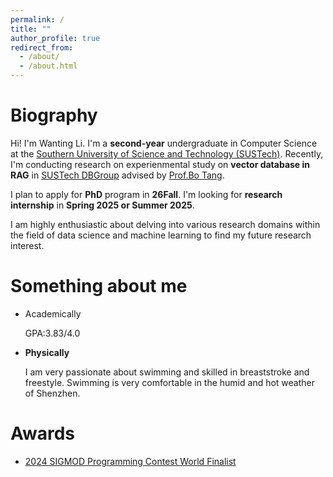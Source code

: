 ```yaml
---
permalink: /
title: ""
author_profile: true
redirect_from: 
  - /about/
  - /about.html
---
```

Biography
======

Hi! I'm Wanting Li. I'm a **second-year** undergraduate in Computer Science at the [Southern University of Science and Technology (SUSTech)](https://www.sustech.edu.cn/en/). Recently, I'm conducting research on experienmental study on **vector database in RAG** in [SUSTech DBGroup](https://dbgroup.sustech.edu.cn/) advised by [Prof.Bo Tang](https://acm.sustech.edu.cn/btang/).

I plan to apply for **PhD** program in **26Fall**. I'm looking for **research internship** in **Spring 2025 or Summer 2025**. 

I am highly enthusiastic about delving into various research domains within the field of data science and machine learning to find my future research interest. 

Something about me
======
- Academically

    GPA:3.83/4.0

- **Physically**

    I am very passionate about swimming and skilled in breaststroke and freestyle. Swimming is very comfortable in the   humid and hot weather of Shenzhen.
  

Awards
======
- [2024 SIGMOD Programming Contest World Finalist](http://sigmodcontest2024.eastus.cloudapp.azure.com/dashboard.shtml)
